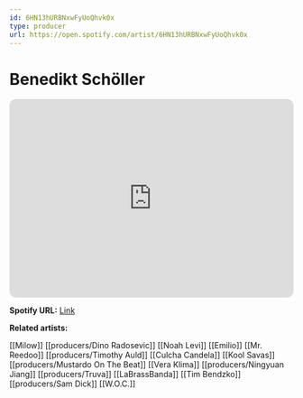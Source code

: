 ```yaml
---
id: 6HN13hURBNxwFyUoQhvk0x
type: producer
url: https://open.spotify.com/artist/6HN13hURBNxwFyUoQhvk0x
---
```

# Benedikt Schöller

<iframe style="border-radius:12px" src="https://open.spotify.com/embed/artist/6HN13hURBNxwFyUoQhvk0x" width="100%" height="352" frameBorder="0" allowfullscreen="" allow="autoplay; clipboard-write; encrypted-media; fullscreen; picture-in-picture" loading="lazy"></iframe>

**Spotify URL:** [Link](https://open.spotify.com/artist/6HN13hURBNxwFyUoQhvk0x)

**Related artists:**

[[Milow]]
[[producers/Dino Radosevic]]
[[Noah Levi]]
[[Emilio]]
[[Mr. Reedoo]]
[[producers/Timothy Auld]]
[[Culcha Candela]]
[[Kool Savas]]
[[producers/Mustardo On The Beat]]
[[Vera Klima]]
[[producers/Ningyuan Jiang]]
[[producers/Truva]]
[[LaBrassBanda]]
[[Tim Bendzko]]
[[producers/Sam Dick]]
[[W.O.C.]]
